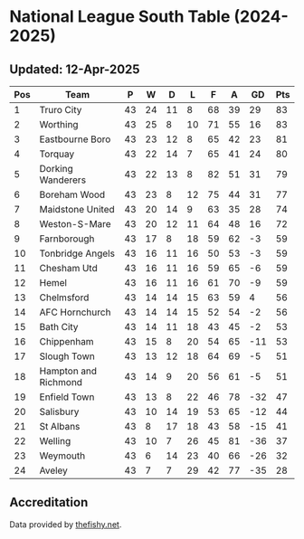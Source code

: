 # National League South Table (2024-2025)
## Updated: 12-Apr-2025

| Pos | Team | P | W | D | L | F | A | GD | Pts |
| --- | --- | --- | --- | --- | --- | --- | --- | --- | --- |
| 1 | Truro City | 43 | 24 | 11 | 8 | 68 | 39 | 29 | 83 |
| 2 | Worthing | 43 | 25 | 8 | 10 | 71 | 55 | 16 | 83 |
| 3 | Eastbourne Boro | 43 | 23 | 12 | 8 | 65 | 42 | 23 | 81 |
| 4 | Torquay | 43 | 22 | 14 | 7 | 65 | 41 | 24 | 80 |
| 5 | Dorking Wanderers | 43 | 22 | 13 | 8 | 82 | 51 | 31 | 79 |
| 6 | Boreham Wood | 43 | 23 | 8 | 12 | 75 | 44 | 31 | 77 |
| 7 | Maidstone United | 43 | 20 | 14 | 9 | 63 | 35 | 28 | 74 |
| 8 | Weston-S-Mare | 43 | 20 | 12 | 11 | 64 | 48 | 16 | 72 |
| 9 | Farnborough | 43 | 17 | 8 | 18 | 59 | 62 | -3 | 59 |
| 10 | Tonbridge Angels | 43 | 16 | 11 | 16 | 50 | 53 | -3 | 59 |
| 11 | Chesham Utd | 43 | 16 | 11 | 16 | 59 | 65 | -6 | 59 |
| 12 | Hemel | 43 | 16 | 11 | 16 | 61 | 70 | -9 | 59 |
| 13 | Chelmsford | 43 | 14 | 14 | 15 | 63 | 59 | 4 | 56 |
| 14 | AFC Hornchurch | 43 | 14 | 14 | 15 | 52 | 54 | -2 | 56 |
| 15 | Bath City | 43 | 14 | 11 | 18 | 43 | 45 | -2 | 53 |
| 16 | Chippenham | 43 | 15 | 8 | 20 | 54 | 65 | -11 | 53 |
| 17 | Slough Town | 43 | 13 | 12 | 18 | 64 | 69 | -5 | 51 |
| 18 | Hampton and Richmond | 43 | 14 | 9 | 20 | 56 | 61 | -5 | 51 |
| 19 | Enfield Town | 43 | 13 | 8 | 22 | 46 | 78 | -32 | 47 |
| 20 | Salisbury | 43 | 10 | 14 | 19 | 53 | 65 | -12 | 44 |
| 21 | St Albans | 43 | 8 | 17 | 18 | 43 | 58 | -15 | 41 |
| 22 | Welling | 43 | 10 | 7 | 26 | 45 | 81 | -36 | 37 |
| 23 | Weymouth | 43 | 6 | 14 | 23 | 40 | 66 | -26 | 32 |
| 24 | Aveley | 43 | 7 | 7 | 29 | 42 | 77 | -35 | 28 |

## Accreditation 

Data provided by [thefishy.net](https://www.thefishy.net/).